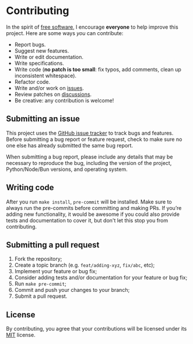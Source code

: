 # Contributing

In the spirit of [free software](http://www.fsf.org/licensing/essays/free-sw.html), I encourage **everyone** to help improve this project.
Here are some ways _you_ can contribute:

- Report bugs.
- Suggest new features.
- Write or edit documentation.
- Write specifications.
- Write code (**no patch is too small**: fix typos, add comments, clean up inconsistent whitespace).
- Refactor code.
- Write and/or work on [issues](https://github.com/ArielMAJ/front-back-integration-template/issues).
- Review patches on [discussions](https://github.com/ArielMAJ/front-back-integration-template/discussions).
- Be creative: any contribution is welcome!

## Submitting an issue

This project uses the [GitHub issue tracker](https://github.com/ArielMAJ/front-back-integration-template/issues) to track bugs and features.
Before submitting a bug report or feature request, check to make sure no one else has already submitted the same bug report.

When submitting a bug report, please include any details that may be necessary to reproduce the bug, including the version of the project, Python/Node/Bun versions, and operating system.

## Writing code

After you run `make install`, `pre-commit` will be installed. Make sure to always run the pre-commits before
committing and making PRs. If you’re adding new functionality, it would be awesome if you could also provide tests and documentation to cover it, but don't let this stop you from contributing.

## Submitting a pull request

1. Fork the repository;
2. Create a topic branch (e.g. `feat/adding-xyz`, `fix/abc`, etc);
3. Implement your feature or bug fix;
4. Consider adding tests and/or documentation for your feature or bug fix;
5. Run `make pre-commit`;
6. Commit and push your changes to your branch;
7. Submit a pull request.

## License

By contributing, you agree that your contributions will be licensed under its [MIT](./LICENSE) license.
